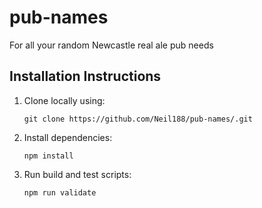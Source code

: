 # pub-names

For all your random Newcastle real ale pub needs

## Installation Instructions

1. Clone locally using:

    `git clone https://github.com/Neil188/pub-names/.git`

1. Install dependencies:

    `npm install`

1. Run build and test scripts:

    `npm run validate`
